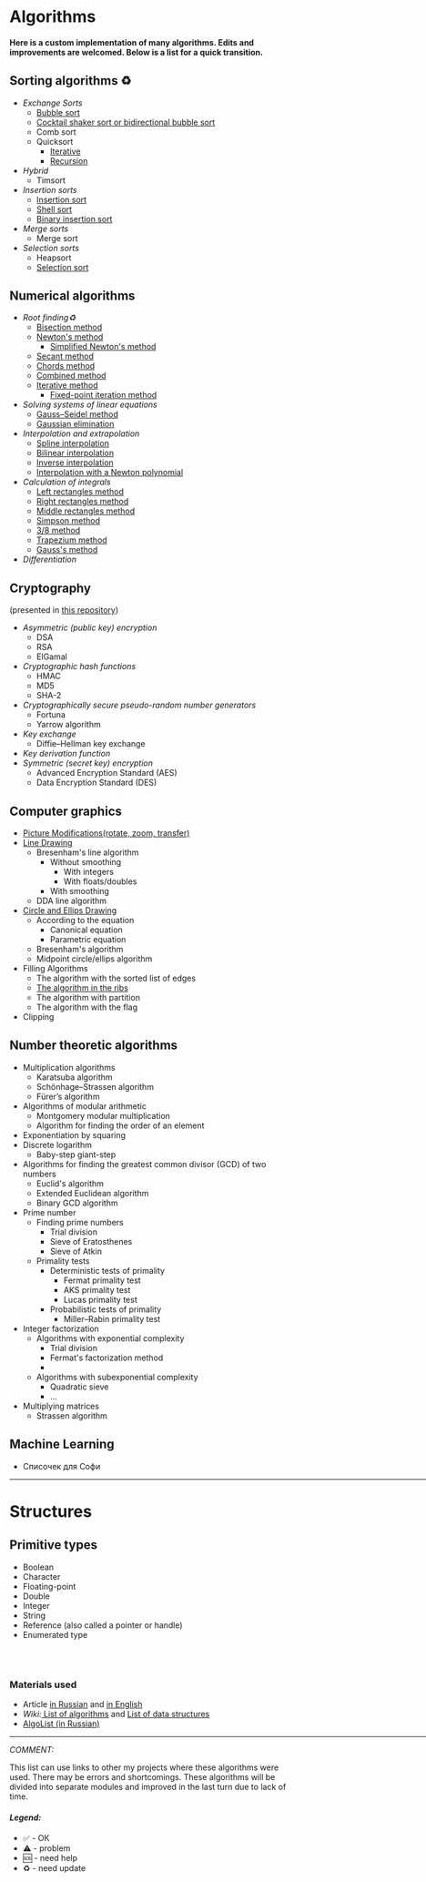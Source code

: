 <h1>Algorithms</h1>
<h4> Here is a custom implementation of many algorithms. Edits and improvements are welcomed. Below is a list for a quick transition.<h4>

<h2>Sorting algorithms ♻️</h2><i><b></b></i>
<ul>
<li><i>Exchange Sorts</i>
    <ul>
    <li><a href="Sorting%20algorithms/bubble%20sort.py">Bubble sort</a>
    <li><a href="Sorting%20algorithms/cocktail%20sort.py">Cocktail shaker sort or bidirectional bubble sort</a>
    <li>Comb sort
    <li>Quicksort
        <ul>
        <li><a href="Sorting%20algorithms/iterative%20qsort.py">Iterative</a>
        <li><a href="Sorting%20algorithms/quick%20sort.py">Recursion</a>
        </ul>
    </ul>
<li><i>Hybrid</i>
    <ul>
    <li>Timsort
    </ul>
<li><i>Insertion sorts</i>
    <ul>
    <li><a href="Sorting%20algorithms/insertion%20sort.py">Insertion sort</a>
    <li><a href="Sorting%20algorithms/shell%20sort.py">Shell sort</a>
    <li><a href="Sorting%20algorithms/bin_insertion%20sort.py">Binary insertion sort</a>
    </ul>
    <li> <i>Merge sorts</i>
    <ul>
    <li>Merge sort
    </ul>
<li><i>Selection sorts</i>
    <ul>
    <li>Heapsort
    <li><a href="Sorting%20algorithms/selection%20sort.py">Selection sort</a>
    </ul>
</ul>

<h2>Numerical algorithms</h2>
<ul>
<li><i>Root finding♻️</i>  <i><b></b></i>
    <ul>
    <li><a href="Numerical%20algorithms/Root%20finding/Bisection%20method.py">Bisection method</a>
    <li><a href="Numerical%20algorithms/Root%20finding/Newton's%20method.py">Newton's method</a>
    <ul>
    <li><a href="Numerical%20algorithms/Root%20finding/Simplified%20Newton's%20method.py">Simplified Newton's method</a>
    </ul>
    <li><a href="Numerical%20algorithms/Root%20finding/Secant%20method.py">Secant method</a>
    <li><a href="Numerical%20algorithms/Root%20finding/Сhords%20method.py">Сhords method</a>
    <li><a href="Numerical%20algorithms/Root%20finding/Сombined%20method.py">Сombined method</a>
    <li><a href="Numerical%20algorithms/Root%20finding/Iterative%20method.py">Iterative method</a>
    <ul>
    <li><a href="Numerical%20algorithms/Root%20finding/Fixed-point%20iteration%20method.py">Fixed-point iteration method</a>
    </ul>
    </ul>
    <li><i>Solving systems of linear equations</i>
    <ul>
    <li><a href="https://github.com/Panda-Lewandowski/Computational-algorithms/blob/master/lab3/gauss_seidel.py">Gauss–Seidel method</a>
    <li><a href="https://github.com/Panda-Lewandowski/Computational-algorithms/blob/master/lab3/lin_sys.py">Gaussian elimination</a>
    </ul>
    <li><i>Interpolation and extrapolation</i>
    <ul>
    <li><a href="https://github.com/Panda-Lewandowski/Computational-algorithms/blob/master/lab2.4.py">Spline interpolation</a>
    <li><a href="https://github.com/Panda-Lewandowski/Computational-algorithms/blob/master/lab2.3.py">Bilinear interpolation</a>
    <li><a href="https://github.com/Panda-Lewandowski/Computational-algorithms/blob/master/lab2.2.py">Inverse interpolation</a>
    <li><a href="https://github.com/Panda-Lewandowski/Computational-algorithms/blob/master/lab2.2.py">Interpolation with a Newton polynomial</a>
    </ul>
    <li><i>Calculation of integrals</i>
    <ul>
    <li><a href="Numerical%20algorithms/Integrals/Left_rectangles.py">Left rectangles method</a>
    <li><a href="Numerical%20algorithms/Integrals/Right_rectangles.py">Right rectangles method</a>
    <li><a href="Numerical%20algorithms/Integrals/Middle_rectangles.py">Middle rectangles method</a>
    <li><a href="Numerical%20algorithms/Integrals/Simpson_method.py">Simpson method</a>
    <li><a href="Numerical%20algorithms/Integrals/Simpson38_method.py">3/8 method</a>
    <li><a href="Numerical%20algorithms/Integrals/Trapezium_method.py">Trapezium method</a>
    <li><a href="https://github.com/Panda-Lewandowski/Computational-algorithms/tree/master/lab5">Gauss's method </a>
    </ul>
    <li><i>Differentiation</i> 
</ul>

<h2>Cryptography</h2>
<p>(presented in <a href="https://github.com/Panda-Lewandowski/CryptoTools">this repository</a>)
<ul>
<li><i>Asymmetric (public key) encryption</i>
    <ul>
    <li>DSA
    <li>RSA
    <li>ElGamal
    </ul>
<li><i>Cryptographic hash functions</i>
    <ul>
    <li>HMAC
    <li>MD5
    <li>SHA-2
    </ul>
<li><i>Cryptographically secure pseudo-random number generators</i>
    <ul>
    <li>Fortuna
    <li>Yarrow algorithm
    </ul>
<li><i>Key exchange</i>
    <ul>
    <li>Diffie–Hellman key exchange
    </ul>
<li><i>Key derivation function</i>
<li><i>Symmetric (secret key) encryption</i>
    <ul>
    <li>Advanced Encryption Standard (AES)
    <li>Data Encryption Standard (DES)
    </ul>
</ul>

<h2>Computer graphics</h2>
<ul>
<li><a href="https://github.com/Panda-Lewandowski/Computer-graphics/blob/master/lab2/lab2.py">Picture Modifications(rotate, zoom, transfer)<a>
<li><a href="https://github.com/Panda-Lewandowski/Computer-graphics/blob/master/lab3/lab3.py">Line Drawing</a>
    <ul>
    <li>Bresenham's line algorithm
        <ul>
        <li>Without smoothing
        <ul>
        <li>With integers
        <li>With floats/doubles
        </ul>
        <li>With smoothing
        </ul>
    <li>DDA line algorithm
    </ul>
<li><a href="https://github.com/Panda-Lewandowski/Computer-graphics/blob/master/lab4/lab4.py">Circle and Ellips Drawing</a>
    <ul>
    <li>According to the equation
        <ul>
        <li>Сanonical equation
        <li>Parametric equation
        </ul>
    <li>Bresenham's algorithm
    <li>Midpoint circle/ellips algorithm
    </ul>
<li>Filling Algorithms
    <ul>
    <li>The algorithm with the sorted list of edges
    <li><a href="https://github.com/Panda-Lewandowski/Computer-graphics/blob/master/lab5/lab5.py">The algorithm in the ribs</a>
    <li>The algorithm with partition
    <li>The algorithm with the flag
    </ul>
<li>Clipping
</ul>

<h2>Number theoretic algorithms</h2>
<ul>
<li>Multiplication algorithms
    <ul>
    <li>Karatsuba algorithm
    <li>Schönhage–Strassen algorithm
    <li>Fürer’s algorithm
    </ul>
<li>Algorithms of modular arithmetic
    <ul>
    <li>Montgomery modular multiplication
    <li>Algorithm for finding the order of an element
    </ul>
<li>Exponentiation by squaring
<li>Discrete logarithm
    <ul>
    <li>Baby-step giant-step
    </ul>
<li>Algorithms for finding the greatest common divisor (GCD) of two numbers
    <ul>
    <li>Euclid's algorithm
    <li>Extended Euclidean algorithm
    <li>Binary GCD algorithm
    </ul>
<li>Prime number
    <ul>
    <li>Finding prime numbers
        <ul>
        <li>Trial division
        <li>Sieve of Eratosthenes
        <li>Sieve of Atkin
        </ul>
    <li>Primality tests
        <ul>
        <li>Deterministic tests of primality
            <ul>
            <li>Fermat primality test
            <li>AKS primality test
            <li>Lucas primality test
            </ul>
         <li>Probabilistic tests of primality
         <ul>
         <li>Miller–Rabin primality test
         </ul>
         </ul>
    </ul>
<li>Integer factorization   
    <ul>
    <li>Algorithms with exponential complexity
        <ul>
        <li>Trial division    
        <li>Fermat's factorization method
        <li>
        </ul>
    <li>Algorithms with subexponential complexity
    <ul>
    <li>Quadratic sieve
    <li>...
    </ul>
    </ul>
<li>Multiplying matrices
    <ul>
    <li>Strassen algorithm
    </ul>
</ul>

<h2>Machine Learning </h2>
<ul>
<li>Списочек для Софи
</ul>

<hr align="left" width="800" size="0.1">


<h1>Structures</h1>

<h2>Primitive types</h2>
<ul>
<li>Boolean
<li>Character
<li>Floating-point
<li>Double
<li>Integer
<li>String
<li>Reference (also called a pointer or handle)
<li>Enumerated type
</ul>
<h2></h2>
<br>
<h3> 	Materials used </h3>
<ul><li> Article <a href="https://proglib.io/p/required-programmer-algorithms/"> in Russian</a> and <a href="https://www.quora.com/What-algorithms-should-I-know-to-become-a-good-programmer/answer/Ashish-Kedia?ref=fb_page"> in English</a>
<li> <i>Wiki:</i><a href="https://en.wikipedia.org/wiki/List_of_algorithms"> List of algorithms</a> and <a href="https://en.wikipedia.org/wiki/List_of_data_structures"> List of data structures </a>
<li><a href="http://algolist.manual.ru/">AlgoList (in Russian)</a></ul>
<hr align="left" width="800" size="2">

<div><i>COMMENT:</i> <p>This list can use links to other my projects where these algorithms were used. There may be errors and shortcomings. These algorithms will be divided into separate modules and improved in the last turn due to lack of time.</p></div>

#### <i>Legend:</i>
<ul>
<li>✅ - ОК
<li>⚠️ - problem
<li>🆘 - need help
<li>♻️ - need update
</ul>
